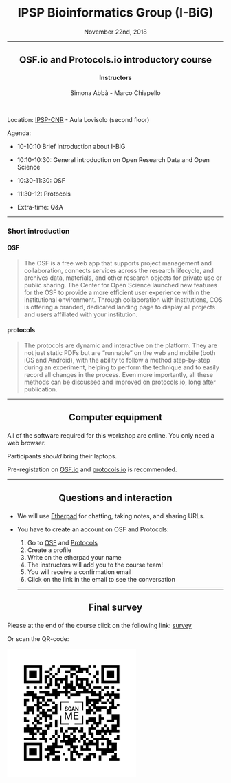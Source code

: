 <center><h1>IPSP Bioinformatics Group (I-BiG)</h1>
<p>November 22nd, 2018</p>
</center>

---

<center><h2>OSF.io and Protocols.io introductory course</h2>
<h4>Instructors</h4>
<p> Simona Abbà - Marco Chiapello </p>
<br>
</center>

Location: [IPSP-CNR](https://goo.gl/maps/fePQZ27oVnw) - Aula Lovisolo (second floor)

Agenda: 
  
- 10-10:10 Brief introduction about I-BiG

- 10:10-10:30: General introduction on Open Research Data and Open Science

- 10:30-11:30: OSF 

- 11:30-12: Protocols

- Extra-time: Q&A	


---

### Short introduction

#### OSF

> The OSF is a free web app that supports project management and collaboration,
> connects services across the research lifecycle, and archives data, materials,
> and other research objects for private use or public sharing. The Center for
> Open Science launched new features for the OSF to provide a more efficient user
> experience within the institutional environment. Through collaboration with
> institutions, COS is offering a branded, dedicated landing page to display all
> projects and users affiliated with your institution. 

#### protocols

> The protocols are dynamic and interactive on the platform. They are not just
> static PDFs but are “runnable” on the web and mobile (both iOS and Android),
> with the ability to follow a method step-by-step during an experiment, helping
> to perform the technique and to easily record all changes in the process. Even
> more importantly, all these methods can be discussed and improved on
> protocols.io, long after publication.

---

<center><h2><p>Computer equipment</p></h2></center>

All of the software required for this workshop are online. You only need a web browser.

Participants *should* bring their laptops. 

Pre-registation on [OSF.io](https://osf.io/) and [protocols.io](https://www.protocols.io/) is recommended.

---

<center><h2><p>Questions and interaction</p></h2></center>

- We will use [Etherpad](https://public.etherpad-mozilla.org/p/I-BiG_2018-11-22) for chatting, taking notes, and sharing URLs.

- You have to create an account on OSF and Protocols:
  1. Go to [OSF](https://osf.io/) and [Protocols](https://www.protocols.io/)
  1. Create a profile
  1. Write on the etherpad your name
  1. The instructors will add you to the course team!
  1. You will receive a confirmation email
  1. Click on the link in the email to see the conversation
  
  ---
  
<center><h2><p>Final survey</p></h2></center>
  
Please at the end of the course click on the following link: [survey](https://goo.gl/forms/Z3FPS6nWVOlAtxLf2)

Or scan the QR-code:

![QRcode](img/frame.png)

